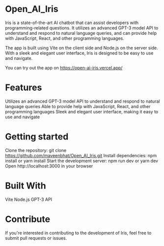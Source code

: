 # Open_AI_Iris

Iris is a state-of-the-art AI chatbot that can assist developers with programming-related questions. It utilizes an advanced GPT-3 model API to understand and respond to natural language queries, and can provide help with JavaScript, React, and other programming languages.

The app is built using Vite on the client side and Node.js on the server side. With a sleek and elegant user interface, Iris is designed to be easy to use and navigate.

You can try out the app on https://open-ai-iris.vercel.app/

# Features

Utilizes an advanced GPT-3 model API to understand and respond to natural language queries
Able to provide help with JavaScript, React, and other programming languages
Sleek and elegant user interface, making it easy to use and navigate

# Getting started
Clone the repository: git clone https://github.com/maveenbhat/Open_AI_Iris.git
Install dependencies: npm install or yarn install
Start the development server: npm run dev or yarn dev
Open http://localhost:3000 in your browser

# Built With

Vite
Node.js
GPT-3 API

# Contribute
If you're interested in contributing to the development of Iris, feel free to submit pull requests or issues.

